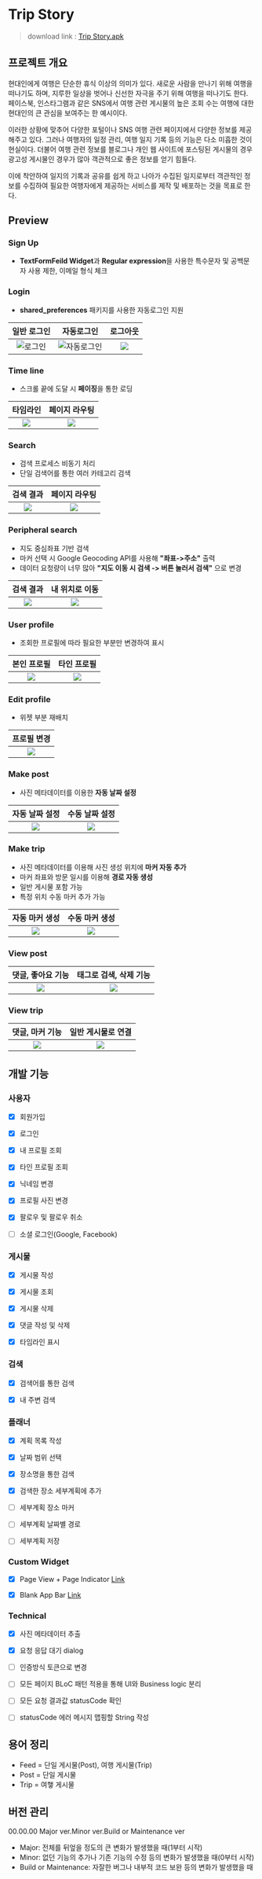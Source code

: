 # Trip Story

>download link : [Trip Story.apk](https://github.com/alsrhkd77/TripStoryApp/raw/master/Trip%20Story.apk)



## 프로젝트 개요

 현대인에게 여행은 단순한 휴식 이상의 의미가 있다. 새로운 사람을 만나기 위해 여행을 떠나기도 하며, 지루한 일상을 벗어나 신선한 자극을 주기 위해 여행을 떠나기도 한다. 페이스북, 인스타그램과 같은 SNS에서 여행 관련 게시물의 높은 조회 수는 여행에 대한 현대인의 큰 관심을 보여주는 한 예시이다.

 이러한 상황에 맞추어 다양한 포털이나 SNS 여행 관련 페이지에서 다양한 정보를 제공해주고 있다. 그러나 여행자의 일정 관리, 여행 일지 기록 등의 기능은 다소 미흡한 것이 현실이다. 더불어 여행 관련 정보를 블로그나 개인 웹 사이트에 포스팅된 게시물의 경우 광고성 게시물인 경우가 많아 객관적으로 좋은 정보를 얻기 힘들다.

 이에 착안하여 일지의 기록과 공유를 쉽게 하고 나아가 수집된 일지로부터 객관적인 정보를 수집하여 필요한 여행자에게 제공하는 서비스를 제작 및 배포하는 것을 목표로 한다.



## Preview
### Sign Up

- **TextFormFeild Widget**과 **Regular expression**을 사용한 특수문자 및 공백문자 사용 제한, 이메일 형식 체크



### Login

-  **shared_preferences** 패키지를 사용한 자동로그인 지원

|일반 로그인|자동로그인|로그아웃|
|:--------:|:--------:|:--------:|
|![로그인](https://github.com/alsrhkd77/TripStoryApp/blob/master/screenshot/gif/Login.gif?raw=true)|![자동로그인](https://github.com/alsrhkd77/TripStoryApp/blob/master/screenshot/gif/autoLogin.gif?raw=true)|![](https://github.com/alsrhkd77/TripStoryApp/blob/master/screenshot/gif/logout.gif?raw=true)|



### Time line

- 스크롤 끝에 도달 시 **페이징**을 통한 로딩

|                           타임라인                           |                        페이지 라우팅                         |
| :----------------------------------------------------------: | :----------------------------------------------------------: |
| ![](https://github.com/alsrhkd77/TripStoryApp/blob/master/screenshot/gif/TimeLine.gif?raw=true) | ![](https://github.com/alsrhkd77/TripStoryApp/blob/master/screenshot/gif/TimeLineLink.gif?raw=true) |



### Search

- 검색 프로세스 비동기 처리
- 단일 검색어를 통한 여러 카테고리 검색

|                          검색 결과                           |                        페이지 라우팅                         |
| :----------------------------------------------------------: | :----------------------------------------------------------: |
| ![](https://github.com/alsrhkd77/TripStoryApp/blob/master/screenshot/gif/search.gif?raw=true) | ![](https://github.com/alsrhkd77/TripStoryApp/blob/master/screenshot/gif/search2.gif?raw=true) |



### Peripheral search

- 지도 중심좌표 기반 검색
- 마커 선택 시 Google Geocoding API를 사용해 **"좌표->주소"** 출력
- 데이터 요청량이 너무 많아 **"지도 이동 시 검색 -> 버튼 눌러서 검색"** 으로 변경

|                          검색 결과                           |                        내 위치로 이동                        |
| :----------------------------------------------------------: | :----------------------------------------------------------: |
| ![](https://github.com/alsrhkd77/TripStoryApp/blob/master/screenshot/gif/map.gif?raw=true) | ![](https://github.com/alsrhkd77/TripStoryApp/blob/master/screenshot/gif/MyLocation.gif?raw=true) |



### User profile

- 조회한 프로필에 따라 필요한 부분만 변경하여 표시

|                         본인 프로필                          |                         타인 프로필                          |
| :----------------------------------------------------------: | :----------------------------------------------------------: |
| ![](https://github.com/alsrhkd77/TripStoryApp/blob/master/screenshot/gif/myinfo.gif?raw=true) | ![](https://github.com/alsrhkd77/TripStoryApp/blob/master/screenshot/gif/yourinfo.gif?raw=true) |



### Edit profile

- 위젯 부분 재배치

|                         프로필 변경                          |
| :----------------------------------------------------------: |
| ![](https://github.com/alsrhkd77/TripStoryApp/blob/master/screenshot/gif/editProfile.gif?raw=true) |



### Make post

- 사진 메타데이터를 이용한 **자동 날짜 설정**

|                        자동 날짜 설정                        |                        수동 날짜 설정                        |
| :----------------------------------------------------------: | :----------------------------------------------------------: |
| ![](https://github.com/alsrhkd77/TripStoryApp/blob/master/screenshot/gif/makepost1.gif?raw=true) | ![](https://github.com/alsrhkd77/TripStoryApp/blob/master/screenshot/gif/makepost2.gif?raw=true) |



### Make trip

- 사진 메타데이터를 이용해 사진 생성 위치에 **마커 자동 추가**
- 마커 좌표와 방문 일시를 이용해 **경로 자동 생성**
- 일반 게시물 포함 가능
- 특정 위치 수동 마커 추가 가능

|                        자동 마커 생성                        |                        수동 마커 생성                        |
| :----------------------------------------------------------: | :----------------------------------------------------------: |
| ![](https://github.com/alsrhkd77/TripStoryApp/blob/master/screenshot/gif/automarker.gif?raw=true) | ![](https://github.com/alsrhkd77/TripStoryApp/blob/master/screenshot/gif/selfmarker.gif?raw=true) |



### View post

|                      댓글, 좋아요 기능                       |                    태그로 검색, 삭제 기능                    |
| :----------------------------------------------------------: | :----------------------------------------------------------: |
| ![](https://github.com/alsrhkd77/TripStoryApp/blob/master/screenshot/gif/post.gif?raw=true) | ![](https://github.com/alsrhkd77/TripStoryApp/blob/master/screenshot/gif/postRemove.gif?raw=true) |



### View trip

|                       댓글, 마커 기능                        |                      일반 게시물로 연결                      |
| :----------------------------------------------------------: | :----------------------------------------------------------: |
| ![](https://github.com/alsrhkd77/TripStoryApp/blob/master/screenshot/gif/trip1.gif?raw=true) | ![](https://github.com/alsrhkd77/TripStoryApp/blob/master/screenshot/gif/trip2.gif?raw=true) |



## 개발 기능
### 사용자

- [x] 회원가입
- [x] 로그인
- [x] 내 프로필 조회
- [x] 타인 프로필 조회
- [x] 닉네임 변경
- [x] 프로필 사진 변경
- [x] 팔로우 및 팔로우 취소
- [ ] 소셜 로그인(Google, Facebook)



### 게시물

- [x] 게시물 작성
- [x] 게시물 조회
- [x] 게시물 삭제
- [x] 댓글 작성 및 삭제
- [x] 타임라인 표시



### 검색

- [x] 검색어를 통한 검색
- [x] 내 주변 검색



### 플래너

- [x] 계획 목록 작성
- [x] 날짜 범위 선택
- [x] 장소명을 통한 검색
- [x] 검색한 장소 세부계획에 추가
- [ ] 세부계획 장소 마커
- [ ] 세부계획 날짜별 경로
- [ ] 세부계획 저장



### Custom Widget

- [x] Page View + Page Indicator  [Link](https://github.com/alsrhkd77/TripStoryApp/blob/master/lib/common/paged_image_view.dart)
- [x] Blank App Bar  [Link](https://github.com/alsrhkd77/TripStoryApp/blob/master/lib/common/blank_appbar.dart)



### Technical

- [x] 사진 메타데이터 추출
  
- [x] 요청 응답 대기 dialog
  
- [ ] 인증방식 토큰으로 변경
  
- [ ] 모든 페이지 BLoC 패턴 적용을 통해 UI와 Business logic 분리
  
- [ ] 모든 요청 결과값 statusCode 확인
  
- [ ] statusCode 에러 메시지 맵핑할 String 작성
  
   
  
## 용어 정리
- Feed = 단일 게시물(Post), 여행 게시물(Trip)
- Post = 단일 게시물
- Trip = 여햏 게시물



## 버전 관리
 00.00.00
 Major ver.Minor ver.Build or Maintenance ver

 - Major: 전체를 뒤엎을 정도의 큰 변화가 발생했을 때(1부터 시작)
 - Minor: 없던 기능의 추가나 기존 기능의 수정 등의 변화가 발생했을 때(0부터 시작)
 - Build or Maintenance: 자잘한 버그나 내부적 코드 보완 등의 변화가 발생했을 때
